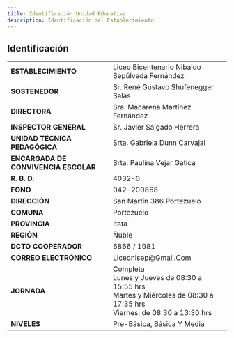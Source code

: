 ```yaml
---
title: Identificación Unidad Educativa.
description: Identificación del Establecimiento
---
```

## Identificación
|  |  |
|---|---|
| **ESTABLECIMIENTO** | Liceo Bicentenario Nibaldo Sepúlveda Fernández |
| **SOSTENEDOR**  | Sr. René Gustavo Shufenegger Salas |
| **DIRECTORA**  | Sra. Macarena Martínez Fernández |
| **INSPECTOR GENERAL**  | Sr. Javier Salgado Herrera |
| **UNIDAD TÉCNICA PEDAGÓGICA**  | Srta. Gabriela Dunn Carvajal |
| **ENCARGADA DE CONVIVENCIA ESCOLAR** | Srta. Paulina Vejar Gatica |
| **R. B. D.**  | 4032-0 |
| **FONO**   | 042-200868 |
| **DIRECCIÓN**  | San Martín 386 Portezuelo |
| **COMUNA**  | Portezuelo |
| **PROVINCIA**  | Itata |
| **REGIÓN**  | Ñuble |
| **DCTO COOPERADOR**  | 6866 / 1981 |
| **CORREO ELECTRÓNICO**  | Liceonisep@Gmail.Com |
| **JORNADA**  | Completa<br>Lunes y Jueves de 08:30 a 15:55 hrs<br>Martes y Miércoles de 08:30 a 17:35 hrs<br>Viernes: de 08:30 a 13:30 hrs |
| **NIVELES**  | Pre-Básica, Básica Y Media |